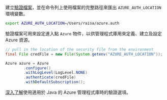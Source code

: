 建立[驗證檔案](../java-sdk-azure-authenticate.md#mgmt-file)，並在命令列上使用檔案的完整路徑來匯出 `AZURE_AUTH_LOCATION` 環境變數。

```bash
export AZURE_AUTH_LOCATION=/Users/raisa/azure.auth
```

驗證檔案可用來設定進入點 `Azure` 物件，以供管理程式庫用來定義、建立及設定 Azure 資源。

```java
// pull in the location of the security file from the environment 
final File credFile = new File(System.getenv("AZURE_AUTH_LOCATION"));

Azure azure = Azure
        .configure()
        .withLogLevel(LogLevel.NONE)
        .authenticate(credFile)
        .withDefaultSubscription();
```

[深入了解](../java-sdk-azure-authenticate.md#mgmt-auth)使用適用於 Java 的 Azure 管理程式庫時的驗證選項。